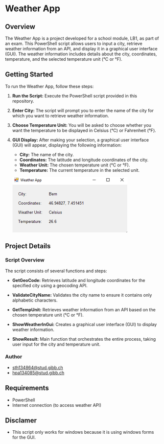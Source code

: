 # Weather App

## Overview

The Weather App is a project developed for a school module, LB1, as part of an exam. This PowerShell script allows users to input a city, retrieve weather information from an API, and display it in a graphical user interface (GUI). The weather information includes details about the city, coordinates, temperature, and the selected temperature unit (°C or °F).

## Getting Started

To run the Weather App, follow these steps:

1. **Run the Script:** Execute the PowerShell script provided in this repository.

2. **Enter City:** The script will prompt you to enter the name of the city for which you want to retrieve weather information.

3. **Choose Temperature Unit:** You will be asked to choose whether you want the temperature to be displayed in Celsius (°C) or Fahrenheit (°F).

4. **GUI Display:** After making your selection, a graphical user interface (GUI) will appear, displaying the following information:

   - **City:** The name of the city.
   - **Coordinates:** The latitude and longitude coordinates of the city.
   - **Weather Unit:** The chosen temperature unit (°C or °F).
   - **Temperature:** The current temperature in the selected unit.

   ![Weather App GUI](image.png)

## Project Details

### Script Overview

The script consists of several functions and steps:

- **GetGeoCode:** Retrieves latitude and longitude coordinates for the specified city using a geocoding API.

- **ValidateCityName:** Validates the city name to ensure it contains only alphabetic characters.

- **GetTempUnit:** Retrieves weather information from an API based on the chosen temperature unit (°C or °F).

- **ShowWeatherInGui:** Creates a graphical user interface (GUI) to display weather information.

- **ShowResult:** Main function that orchestrates the entire process, taking user input for the city and temperature unit.

### Author

- sth134864@stud.gibb.ch
- hpa134085@stud.gibb.ch

## Requirements

- PowerShell
- Internet connection (to access weather API)

## Disclamer

- This script only works for windows because it is using windows forms for the GUI.
